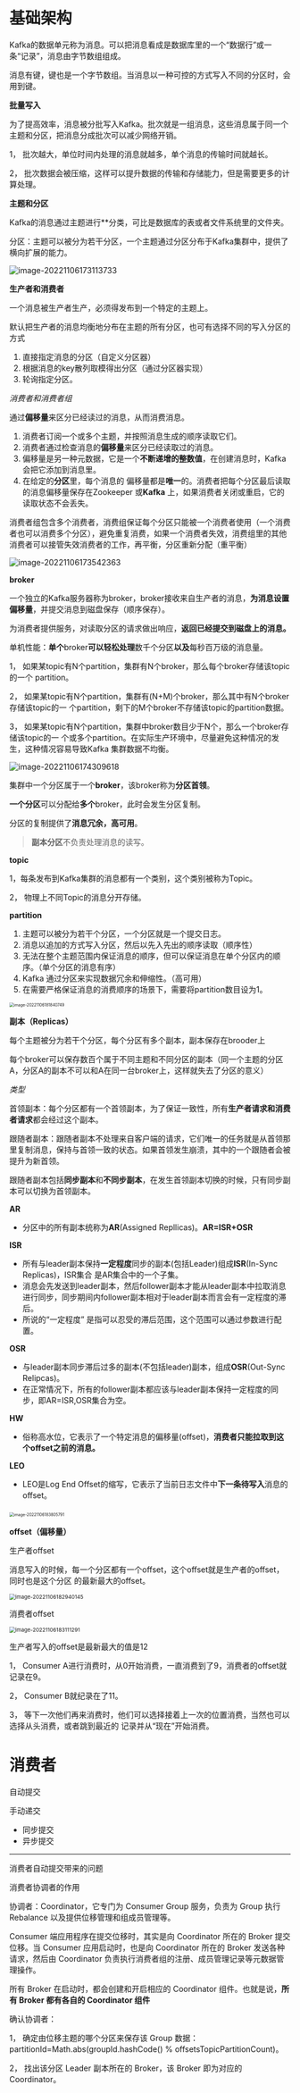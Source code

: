 # 基础架构

Kafka的数据单元称为消息。可以把消息看成是数据库里的一个“数据行”或一条“记录”，消息由字节数组组成。

消息有键，键也是一个字节数组。当消息以一种可控的方式写入不同的分区时，会用到键。

**批量写入**

为了提高效率，消息被分批写入Kafka。批次就是一组消息，这些消息属于同一个主题和分区，把消息分成批次可以减少网络开销。

1， 批次越大，单位时间内处理的消息就越多，单个消息的传输时间就越长。

2， 批次数据会被压缩，这样可以提升数据的传输和存储能力，但是需要更多的计算处理。

**主题和分区**

Kafka的消息通过主题进行**分类，可比是数据库的表或者文件系统里的文件夹。

分区：主题可以被分为若干分区，一个主题通过分区分布于Kafka集群中，提供了横向扩展的能力。

![image-20221106173113733](https://gitee.com/JieMingLi/document-pics/raw/master/image-20221106173113733.png)

**生产者和消费者**

一个消息被生产者生产，必须得发布到一个特定的主题上。

默认把生产者的消息均衡地分布在主题的所有分区，也可有选择不同的写入分区的方式

1. 直接指定消息的分区（自定义分区器）
2. 根据消息的key散列取模得出分区（通过分区器实现）
3. 轮询指定分区。

*消费者和消费者组*

通过**偏移量**来区分已经读过的消息，从而消费消息。

1. 消费者订阅一个或多个主题，并按照消息生成的顺序读取它们。
2. 消费者通过检查消息的**偏移量**来区分已经读取过的消息。
3. 偏移量是另一种元数据，它是一个**不断递增的整数值**，在创建消息时，Kafka 会把它添加到消息里。
4. 在给定的**分区**里，每个消息的 偏移量都是**唯一**的。消费者把每个分区最后读取的消息偏移量保存在Zookeeper 或**Kafka** 上，如果消费者关闭或重启，它的读取状态不会丢失。

消费者组包含多个消费者，消费组保证每个分区只能被一个消费者使用（一个消费者也可以消费多个分区），避免重复消费，如果一个消费者失效，消费组里的其他消费者可以接管失效消费者的工作，再平衡，分区重新分配（重平衡）

![image-20221106173542363](https://gitee.com/JieMingLi/document-pics/raw/master/image-20221106173542363.png)

**broker**

一个独立的Kafka服务器称为broker，broker接收来自生产者的消息，**为消息设置偏移量**，并提交消息到磁盘保存（顺序保存）。

为消费者提供服务，对读取分区的请求做出响应，**返回已经提交到磁盘上的消息。**

单机性能：**单个**broker**可以轻松处理**数千个分区**以及**每秒百万级的消息量。

1， 如果某topic有N个partition，集群有N个broker，那么每个broker存储该topic的一个 partition。

2， 如果某topic有N个partition，集群有(N+M)个broker，那么其中有N个broker存储该topic的一 个partition，剩下的M个broker不存储该topic的partition数据。

3， 如果某topic有N个partition，集群中broker数目少于N个，那么一个broker存储该topic的一 个或多个partition。在实际生产环境中，尽量避免这种情况的发生，这种情况容易导致Kafka 集群数据不均衡。

![image-20221106174309618](https://gitee.com/JieMingLi/document-pics/raw/master/image-20221106174309618.png)

集群中一个分区属于一个**broker**，该broker称为**分区首领**。

**一个分区**可以分配给**多个**broker，此时会发生分区复制。

分区的复制提供了**消息冗余，高可用**。

>  **副本分区**不负责处理消息的读写。

**topic**

1，每条发布到Kafka集群的消息都有一个类别，这个类别被称为Topic。

2， 物理上不同Topic的消息分开存储。

**partition**

1. 主题可以被分为若干个分区，一个分区就是一个提交日志。
2. 消息以追加的方式写入分区，然后以先入先出的顺序读取（顺序性）
3. 无法在整个主题范围内保证消息的顺序，但可以保证消息在单个分区内的顺序。（单个分区的消息有序）
4. Kafka 通过分区来实现数据冗余和伸缩性。（高可用）
5.  在需要严格保证消息的消费顺序的场景下，需要将partition数目设为1。

<img src="https://gitee.com/JieMingLi/document-pics/raw/master/image-20221106181840749.png" alt="image-20221106181840749" style="zoom:50%;" />

**副本（Replicas）**

每个主题被分为若干个分区，每个分区有多个副本，副本保存在brooder上

每个broker可以保存数百个属于不同主题和不同分区的副本（同一个主题的分区A，分区A的副本不可以和A在同一台broker上，这样就失去了分区的意义）

*类型*

首领副本：每个分区都有一个首领副本，为了保证一致性，所有**生产者请求和消费者请求**都会经过这个副本。

跟随者副本：跟随者副本不处理来自客户端的请求，它们唯一的任务就是从首领那里复制消息，保持与首领一致的状态。如果首领发生崩溃，其中的一个跟随者会被提升为新首领。

跟随者副本包括**同步副本**和**不同步副本**，在发生首领副本切换的时候，只有同步副本可以切换为首领副本。

**AR**

- 分区中的所有副本统称为**AR**(Assigned Repllicas)。**AR=ISR+OSR**

**ISR**

- 所有与leader副本保持**一定程度**同步的副本(包括Leader)组成**ISR**(In-Sync Replicas)，ISR集合 是AR集合中的一个子集。
- 消息会先发送到leader副本，然后follower副本才能从leader副本中拉取消息 进行同步，同步期间内follower副本相对于leader副本而言会有一定程度的滞后。
- 所说的“一定程度” 是指可以忍受的滞后范围，这个范围可以通过参数进行配置。

**OSR**

- 与leader副本同步滞后过多的副本(不包括leader)副本，组成**OSR**(Out-Sync Relipcas)。
- 在正常情况下，所有的follower副本都应该与leader副本保持一定程度的同步，即AR=ISR,OSR集合为空。

**HW**

-  俗称高水位，它表示了一个特定消息的偏移量(offset)，**消费者只能拉取到这个offset之前的消息。**

 **LEO**

-  LEO是Log End Offset的缩写，它表示了当前日志文件中**下一条待写入**消息的offset。

​	<img src="https://gitee.com/JieMingLi/document-pics/raw/master/image-20221106183805791.png" alt="image-20221106183805791" style="zoom:50%;" />

**offset（偏移量）**

生产者offset

消息写入的时候，每一个分区都有一个offset，这个offset就是生产者的offset，同时也是这个分区 的最新最大的offset。

<img src="https://gitee.com/JieMingLi/document-pics/raw/master/image-20221106182940145.png" alt="image-20221106182940145" style="zoom: 67%;" />

消费者offset

<img src="https://gitee.com/JieMingLi/document-pics/raw/master/image-20221106183111291.png" alt="image-20221106183111291" style="zoom:67%;" />

生产者写入的offset是最新最大的值是12

1， Consumer A进行消费时，从0开始消费，一直消费到了9，消费者的offset就记录在9。

2， Consumer B就纪录在了11。

3， 等下一次他们再来消费时，他们可以选择接着上一次的位置消费，当然也可以选择从头消费，或者跳到最近的 记录并从“现在”开始消费。



# 消费者

自动提交

手动递交

- 同步提交
- 异步提交





------

消费者自动提交带来的问题

消费者协调者的作用

协调者：Coordinator，它专门为 Consumer Group 服务，负责为 Group 执行 Rebalance 以及提供位移管理和组成员管理等。

Consumer 端应用程序在提交位移时，其实是向 Coordinator 所在的 Broker 提交位移。当 Consumer 应用启动时，也是向 Coordinator 所在的 Broker 发送各种请求，然后由 Coordinator 负责执行消费者组的注册、成员管理记录等元数据管理操作。

所有 Broker 在启动时，都会创建和开启相应的 Coordinator 组件。也就是说，**所有 Broker 都有各自的 Coordinator 组件**

确认协调者：

1， 确定由位移主题的哪个分区来保存该 Group 数据：partitionId=Math.abs(groupId.hashCode() % offsetsTopicPartitionCount)。

2， 找出该分区 Leader 副本所在的 Broker，该 Broker 即为对应的 Coordinator。